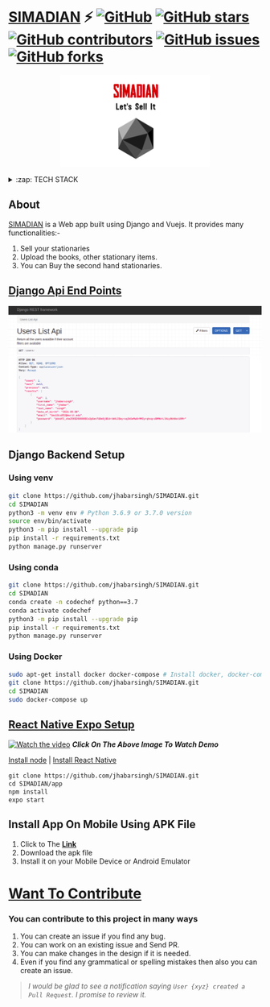 # [SIMADIAN]()  ⚡️ [![GitHub](https://img.shields.io/github/license/jhabarsingh/SIMADIAN)](https://github.com/jhabarsingh/SIMADIAN/blob/master/LICENSE) [![GitHub stars](https://img.shields.io/github/stars/jhabarsingh/SIMADIAN)](https://github.com/jhabarsingh/SIMADIAN/stargazers)  [![GitHub contributors](https://img.shields.io/github/contributors/jhabarsingh/SIMADIAN.svg)](https://github.com/jhabarsingh/SIMADIAN/graphs/contributors)  [![GitHub issues](https://img.shields.io/github/issues/jhabarsingh/SIMADIAN.svg)](https://github.com/jhabarsingh/SIMADIAN/issues) [![GitHub forks](https://img.shields.io/github/forks/jhabarsingh/SIMADIAN.svg?style=social&label=Fork)](https://GitHub.com/jhabarsingh/SIMADIAN/network/)

<p align="center">
  <img src="https://github.com/jhabarsingh/SIMADIAN/blob/main/doc/logo.png?raw=true" />
</p>
<details>
  <summary>:zap: TECH STACK</summary>
  <br/>
  <div style="display:flex;justify-content:space-around">
  <img  title="Django" src="https://icon-library.com/images/django-icon/django-icon-0.jpg" width="50px" height="50px" style="margin-right:5px;" />
  <img title="Heroku"  src="https://www.thedevcoach.co.uk/wp-content/uploads/2020/04/heroku.png" height="50px"  style="margin-right:5px;"/> 
  <img  title="Play Store" src="https://images.indianexpress.com/2019/03/google-play-store-1200.jpg" height="50px" style="margin-right:5px;" />
  <img  title="Docker" src="https://pbs.twimg.com/profile_images/1273307847103635465/lfVWBmiW_400x400.png" height="50px" style="margin-right:5px;" />
</div>
</details>


## About
  [SIMADIAN]() is a Web app built using Django and Vuejs. It provides many functionalities:-
  1. Sell your stationaries
  2. Upload the books, other stationary items.
  3. You can Buy the second hand stationaries.

  
## [Django Api End Points](https://codechef-api.herokuapp.com/)
![Django Apis](https://github.com/jhabarsingh/SIMADIAN/blob/main/doc/api.png?raw=true)


## Django Backend Setup

### Using venv
```bash
git clone https://github.com/jhabarsingh/SIMADIAN.git 
cd SIMADIAN
python3 -m venv env # Python 3.6.9 or 3.7.0 version 
source env/bin/activate
python3 -m pip install --upgrade pip
pip install -r requirements.txt
python manage.py runserver
```

### Using conda
```bash
git clone https://github.com/jhabarsingh/SIMADIAN.git 
cd SIMADIAN
conda create -n codechef python==3.7 
conda activate codechef
python3 -m pip install --upgrade pip
pip install -r requirements.txt
python manage.py runserver
```

### Using Docker

```bash
sudo apt-get install docker docker-compose # Install docker, docker-compose on linux
git clone https://github.com/jhabarsingh/SIMADIAN.git
cd SIMADIAN
sudo docker-compose up
```

## [React Native Expo Setup](https://dev.to/runosaduwa/how-to-install-react-native-with-expo-quick-easy-4j8j)

<p align="center" >
  
  [![Watch the video](https://github.com/jhabarsingh/SIMADIAN/blob/main/app/assets/thumbnail.jpg?raw=true)](https://www.youtube.com/watch?v=IRgjNln4s20)
  <i><b align="center">Click On The Above Image To Watch Demo</b></i>

</p>

[Install node](https://www.geeksforgeeks.org/installation-of-node-js-on-linux/) | [Install React Native](https://code.likeagirl.io/say-hello-world-using-react-native-in-linux-15955986bc44)
```
git clone https://github.com/jhabarsingh/SIMADIAN.git
cd SIMADIAN/app
npm install
expo start
```

## Install App On Mobile Using APK File
  1. Click to The [**Link**](https://github.com/jhabarsingh/SIMADIAN/blob/main/apk/app-release.apk)
  2. Download the apk file 
  3. Install it on your Mobile Device or Android Emulator



# [Want To Contribute](https://medium.com/mindsdb/contributing-to-an-open-source-project-how-to-get-started-6ba812301738)
### You can contribute to this project in many ways
 1. You can create an issue if you find any bug.
 2. You can work on an existing issue and Send PR.
 3. You can make changes in the design if it is needed.
 4. Even if you find any grammatical or spelling mistakes then also you can create an issue.

> *I would be glad to see a notification saying `User {xyz} created a Pull Request`.
I promise to review it.*
